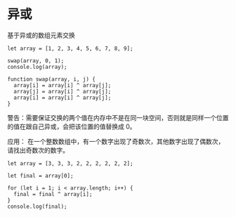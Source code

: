# 异或

基于异或的数组元素交换


```
let array = [1, 2, 3, 4, 5, 6, 7, 8, 9];

swap(array, 0, 1);
console.log(array);

function swap(array, i, j) {
  array[i] = array[i] ^ array[j];
  array[j] = array[i] ^ array[j];
  array[i] = array[i] ^ array[j];
}
```

警告：需要保证交换的两个值在内存中不是在同一块空间，否则就是同样一个位置的值在跟自己异或，会把该位置的值替换成 0。


应用：
在一个整数数组中，有一个数字出现了奇数次，其他数字出现了偶数次，请找出奇数次的数字。

```
let array = [3, 3, 3, 2, 2, 2, 2, 2, 2];

let final = array[0];

for (let i = 1; i < array.length; i++) {
  final = final ^ array[i];
}
console.log(final);
```
